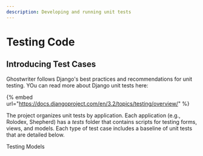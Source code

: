 ```yaml
---
description: Developing and running unit tests
---
```


# Testing Code

## Introducing Test Cases

Ghostwriter follows Django's best practices and recommendations for unit testing. YOu can read more about Django unit tests here:

{% embed url="https://docs.djangoproject.com/en/3.2/topics/testing/overview/" %}

The project organizes unit tests by application. Each application \(e.g., Rolodex, Shepherd\) has a _tests_ folder that contains scripts for testing forms, views, and models. Each type of test case includes a baseline of unit tests that are detailed below.

Testing Models







